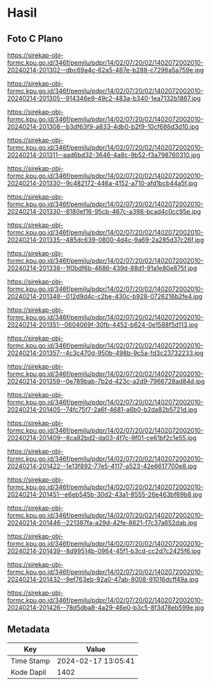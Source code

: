 # Hasil

## Foto C Plano

https://sirekap-obj-formc.kpu.go.id/346f/pemilu/pdpr/14/02/07/20/02/1402072002010-20240214-201302--dbc69a4c-62a5-487e-b288-c7296a5a759e.jpg

https://sirekap-obj-formc.kpu.go.id/346f/pemilu/pdpr/14/02/07/20/02/1402072002010-20240214-201305--914346e9-49c2-483a-b340-1ea7132b1867.jpg

https://sirekap-obj-formc.kpu.go.id/346f/pemilu/pdpr/14/02/07/20/02/1402072002010-20240214-201308--b3df63f9-a833-4db0-b2f9-10cf686d3d10.jpg

https://sirekap-obj-formc.kpu.go.id/346f/pemilu/pdpr/14/02/07/20/02/1402072002010-20240214-201311--aad6bd32-3646-4a8c-9b52-f3a798760310.jpg

https://sirekap-obj-formc.kpu.go.id/346f/pemilu/pdpr/14/02/07/20/02/1402072002010-20240214-201330--9c482172-446a-4152-a710-afd1bcb44a5f.jpg

https://sirekap-obj-formc.kpu.go.id/346f/pemilu/pdpr/14/02/07/20/02/1402072002010-20240214-201330--8180ef16-95cb-467c-a398-bcad4c0cc95e.jpg

https://sirekap-obj-formc.kpu.go.id/346f/pemilu/pdpr/14/02/07/20/02/1402072002010-20240214-201335--485dc639-0800-4d4c-9a69-2a285d37c26f.jpg

https://sirekap-obj-formc.kpu.go.id/346f/pemilu/pdpr/14/02/07/20/02/1402072002010-20240214-201338--1f0bdf6b-4686-439d-88d1-91a1e80e875f.jpg

https://sirekap-obj-formc.kpu.go.id/346f/pemilu/pdpr/14/02/07/20/02/1402072002010-20240214-201348--012d9d4c-c2be-430c-b928-0726216b2fe4.jpg

https://sirekap-obj-formc.kpu.go.id/346f/pemilu/pdpr/14/02/07/20/02/1402072002010-20240214-201351--0604069f-30fb-4452-b624-0e1588f5d113.jpg

https://sirekap-obj-formc.kpu.go.id/346f/pemilu/pdpr/14/02/07/20/02/1402072002010-20240214-201357--4c3c470d-950b-498b-9c5a-fd3c23732233.jpg

https://sirekap-obj-formc.kpu.go.id/346f/pemilu/pdpr/14/02/07/20/02/1402072002010-20240214-201359--0e789bab-7b2d-423c-a2d9-7966728ad84d.jpg

https://sirekap-obj-formc.kpu.go.id/346f/pemilu/pdpr/14/02/07/20/02/1402072002010-20240214-201405--74fc75f7-2a6f-4681-a6b0-b2da82b5721d.jpg

https://sirekap-obj-formc.kpu.go.id/346f/pemilu/pdpr/14/02/07/20/02/1402072002010-20240214-201409--8ca82bd2-da03-4f7c-9f01-ce61bf2c1e55.jpg

https://sirekap-obj-formc.kpu.go.id/346f/pemilu/pdpr/14/02/07/20/02/1402072002010-20240214-201422--1e13f892-77e5-4117-a523-42e6617700e8.jpg

https://sirekap-obj-formc.kpu.go.id/346f/pemilu/pdpr/14/02/07/20/02/1402072002010-20240214-201451--e6eb545b-30d2-43a1-8555-26e463bf69b8.jpg

https://sirekap-obj-formc.kpu.go.id/346f/pemilu/pdpr/14/02/07/20/02/1402072002010-20240214-201446--221387fa-a29d-42fe-8621-f7c37a652dab.jpg

https://sirekap-obj-formc.kpu.go.id/346f/pemilu/pdpr/14/02/07/20/02/1402072002010-20240214-201439--8d99514b-0964-45f1-b3cd-cc2d7c2425f6.jpg

https://sirekap-obj-formc.kpu.go.id/346f/pemilu/pdpr/14/02/07/20/02/1402072002010-20240214-201432--9ef763eb-92a0-47ab-8008-91016dcff49a.jpg

https://sirekap-obj-formc.kpu.go.id/346f/pemilu/pdpr/14/02/07/20/02/1402072002010-20240214-201426--78d5dba8-4a29-46e0-b3c5-8f3d78eb599e.jpg


## Metadata

| Key        | Value               |
| ---------- | ------------------- |
| Time Stamp | 2024-02-17 13:05:41 |
| Kode Dapil | 1402                |



